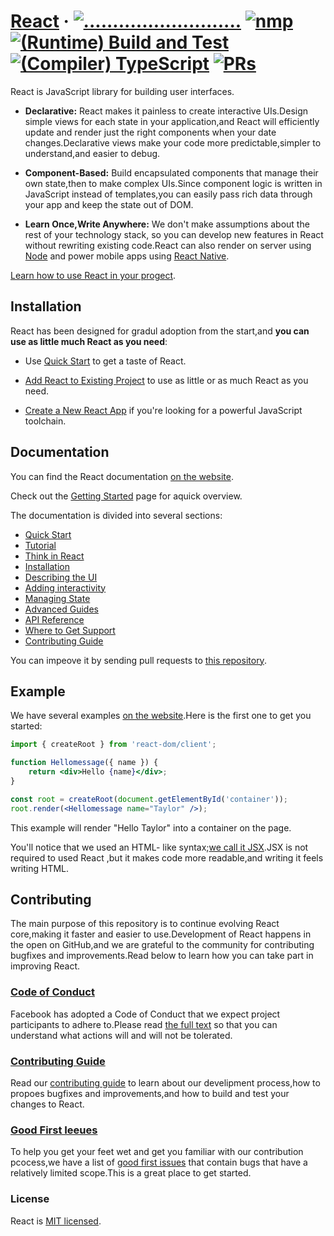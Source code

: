 # [React](https://react.dev/) &middot; [![...........................](https://img.shields.io/badge/license-MIT-blue.svg)](https://github.com/facebook/react/blob/main/LICENSE) [![nmp](https://img.shields.io/npm/v/react.svg?style=flat)](https://www.npmjs.com/package/react) [![(Runtime) Build and Test](https://github.com/facebook/react/actions/workflows/runtime_build_and_test.yml/badge.svg)](https://github.com/facebook/react/actions/workflows/runtime_build_and_test.yml) [![(Compiler) TypeScript](https://github.com/facebook/react/actions/workflows/compiler_typescript.yml/badge.svg?branch=main)](https://github.com/facebook/react/actions/workflows/compiler_typescript.yml) [![PRs](https://camo.githubusercontent.com/d88d8d77fa79e828eea397f75a1ebd114d13488aeec4747477ffbd2274de95ed/68747470733a2f2f696d672e736869656c64732e696f2f62616467652f5052732d77656c636f6d652d627269676874677265656e2e737667)](https://legacy.reactjs.org/docs/how-to-contribute.html#your-first-pull-request)


React is JavaScript library for building user interfaces.

* **Declarative:** React makes it painless to create interactive UIs.Design simple views for each state in your application,and React will efficiently update and render just the right components when your date changes.Declarative views make your code more predictable,simpler to understand,and easier to debug.

* **Component-Based:** Build encapsulated components that manage their own state,then to make complex UIs.Since component logic is written in JavaScript instead of templates,you can easily pass rich data through your  app and keep the state out of DOM.

* **Learn Once,Write Anywhere:** We don't make assumptions about the rest of your technology stack, so you can develop new features in React without rewriting existing code.React can also render on server using [Node](https://nodejs.org/en) and power mobile apps using [React Native](https://reactnative.dev/).

[Learn how to use React in your progect](https://react.dev/learn).

## Installation
React has been designed for gradul adoption from the start,and **you can use as little much React as you need**: 

* Use [Quick Start](https://react.dev/learn) to get a taste of React.

* [Add React to Existing Project](https://react.dev/learn/add-react-to-an-existing-project) to use as little or as much React as you need.

* [Create a New React App](https://react.dev/learn/start-a-new-react-project) if you're looking for a powerful JavaScript toolchain.

## Documentation
You can find the React documentation [on the website](https://react.dev/). 

Check out the [Getting Started](https://react.dev/learn) page for aquick overview.

The documentation is divided into several sections:

* [Quick Start](https://react.dev/learn)
* [Tutorial](https://react.dev/learn/tutorial-tic-tac-toe)
* [Think in React](https://react.dev/learn/thinking-in-react)
* [Installation](https://react.dev/learn/installation)
* [Describing the UI](https://react.dev/learn/describing-the-ui)
* [Adding interactivity](https://react.dev/learn/adding-interactivity)
* [Managing State](https://react.dev/learn/managing-state)
* [Advanced Guides](https://react.dev/learn/escape-hatches)
* [API Reference](https://react.dev/reference/react)
* [Where to Get Support](https://react.dev/community)
* [Contributing Guide](https://legacy.reactjs.org/docs/how-to-contribute.html)

You can impeove it by sending pull requests to [this repository](https://github.com/reactjs/react.dev).

## Example
We have several examples [on the website](https://react.dev/).Here is the first one to get you started:

```jsx
import { createRoot } from 'react-dom/client';

function Hellomessage({ name }) {
    return <div>Hello {name}</div>;
}

const root = createRoot(document.getElementById('container'));
root.render(<Hellomessage name="Taylor" />);
```
This example will render  "Hello Taylor" into a container on the page.

You'll notice that we used an HTML- like syntax;[we call it JSX](https://react.dev/learn#writing-markup-with-jsx).JSX is not required to used React ,but it makes code more readable,and writing it feels writing HTML.

## Contributing
The main purpose of this repository is to continue evolving React core,making it faster and easier to use.Development of React happens in the open on GitHub,and we are grateful to the community for contributing bugfixes and improvements.Read below to learn how you can take part in  improving React.

### [Code of Conduct](https://opensource.fb.com/code-of-conduct/)
Facebook has adopted a Code of Conduct that we expect project participants to adhere to.Please read [the full text](https://opensource.fb.com/code-of-conduct/) so that you can understand what actions will and will not be tolerated.

### [Contributing Guide](https://legacy.reactjs.org/docs/how-to-contribute.html)
Read our [contributing guide](https://legacy.reactjs.org/docs/how-to-contribute.html) to learn about our develipment process,how to propoes bugfixes and improvements,and how to build and test your changes to React.

### [Good First Ieeues](https://github.com/facebook/react/labels/good%20first%20issue)
To help you get your feet wet and get you familiar with our contribution pcocess,we have a list of [good first issues](https://github.com/facebook/react/labels/good%20first%20issue) that contain bugs that have a relatively limited scope.This is a great place to get started.

### License

React is [MIT licensed](https://github.com/facebook/react/blob/main/LICENSE).

